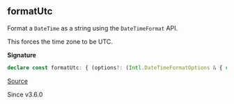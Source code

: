 ## formatUtc

Format a `DateTime` as a string using the `DateTimeFormat` API.

This forces the time zone to be UTC.

**Signature**

```ts
declare const formatUtc: { (options?: (Intl.DateTimeFormatOptions & { readonly locale?: string | undefined; }) | undefined): (self: DateTime) => string; (self: DateTime, options?: (Intl.DateTimeFormatOptions & { readonly locale?: string | undefined; }) | undefined): string; }
```

[Source](https://github.com/Effect-TS/effect/tree/main/packages/effect/src/DateTime.ts#L1480)

Since v3.6.0